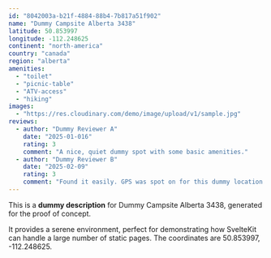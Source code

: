 ```yaml
---
id: "8042003a-b21f-4884-88b4-7b817a51f902"
name: "Dummy Campsite Alberta 3438"
latitude: 50.853997
longitude: -112.248625
continent: "north-america"
country: "canada"
region: "alberta"
amenities:
  - "toilet"
  - "picnic-table"
  - "ATV-access"
  - "hiking"
images:
  - "https://res.cloudinary.com/demo/image/upload/v1/sample.jpg"
reviews:
  - author: "Dummy Reviewer A"
    date: "2025-01-016"
    rating: 3
    comment: "A nice, quiet dummy spot with some basic amenities."
  - author: "Dummy Reviewer B"
    date: "2025-02-09"
    rating: 3
    comment: "Found it easily. GPS was spot on for this dummy location."
---
```


This is a **dummy description** for Dummy Campsite Alberta 3438, generated for the proof of concept.

It provides a serene environment, perfect for demonstrating how SvelteKit can handle a large number of static pages. The coordinates are 50.853997, -112.248625.
